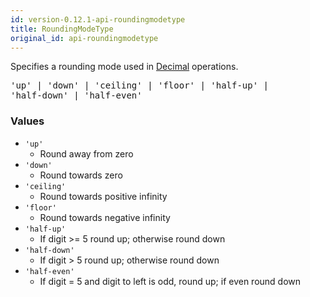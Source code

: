 ```yaml
---
id: version-0.12.1-api-roundingmodetype
title: RoundingModeType
original_id: api-roundingmodetype
---
```


Specifies a rounding mode used in [Decimal](api-decimal.html) operations.

<pre class="syntax">
'up' | 'down' | 'ceiling' | 'floor' | 'half-up' |
'half-down' | 'half-even'
</pre>

### Values

  - <code class="def">'up'</code>
    - Round away from zero
  - <code class="def">'down'</code>
    - Round towards zero
  - <code class="def">'ceiling'</code>
    - Round towards positive infinity
  - <code class="def">'floor'</code>
    - Round towards negative infinity
  - <code class="def">'half-up'</code>
    - If digit >= 5 round up; otherwise round down
  - <code class="def">'half-down'</code>
    - If digit > 5 round up; otherwise round down
  - <code class="def">'half-even'</code>
    - If digit = 5 and digit to left is odd, round up; if even round down
